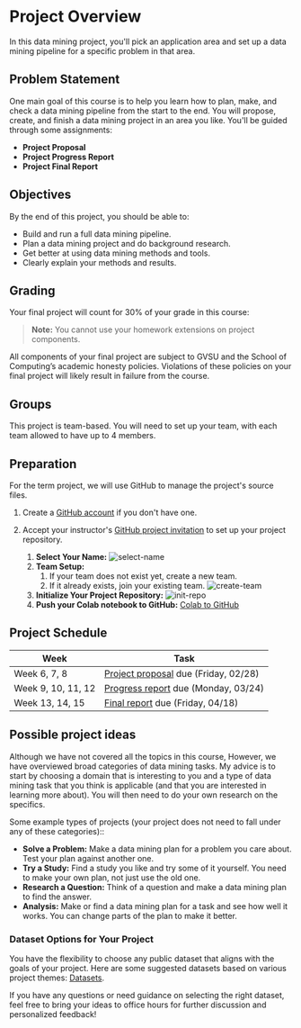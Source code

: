 # Project Overview

In this data mining project, you'll pick an application area and set up a data mining pipeline for a specific problem in that area.

## Problem Statement

One main goal of this course is to help you learn how to plan, make, and check a data mining pipeline from the start to the end. You will propose, create, and finish a data mining project in an area you like. You'll be guided through some assignments:

- **Project Proposal**
- **Project Progress Report**
- **Project Final Report**

## Objectives

By the end of this project, you should be able to:

- Build and run a full data mining pipeline.
- Plan a data mining project and do background research.
- Get better at using data mining methods and tools.
- Clearly explain your methods and results.

## Grading

Your final project will count for 30% of your grade in this course:

> **Note:** You cannot use your homework extensions on project components.

All components of your final project are subject to GVSU and the School of Computing’s academic honesty policies. Violations of these policies on your final project will likely result in failure from the course.

## Groups

This project is team-based. You will need to set up your team, with each team allowed to have up to 4 members.

## Preparation

For the term project, we will use GitHub to manage the project's source files.

1. Create a [GitHub account](https://github.com) if you don't have one.

2. Accept your instructor's [GitHub project invitation](https://classroom.github.com/a/VcDVP-AV) to set up your project repository.

   1. **Select Your Name:** ![select-name](../assets/img/project-selectname.jpg)
   2. **Team Setup:**
      1. If your team does not exist yet, create a new team.
      2. If it already exists, join your existing team. ![create-team](../assets/img/project-createteam.jpg)
   3. **Initialize Your Project Repository:** ![init-repo](../assets/img/project-initrepo.jpg)
   4. **Push your Colab notebook to GitHub:** [Colab to GitHub](https://www.geeksforgeeks.org/how-to-upload-project-on-github-from-google-colab/?ref=ml_lbp)

## Project Schedule

| Week | Task |
| --- | --- |
| Week 6, 7, 8 | [Project proposal](./project-proposal.md) due (Friday, 02/28) |
| Week 9, 10, 11, 12 | [Progress report](./project-progress-report.md) due (Monday, 03/24) |
| Week 13, 14, 15 | [Final report](./project-final-report.md) due (Friday, 04/18) |

## Possible project ideas

Although we have not covered all the topics in this course, However, we have overviewed broad categories of data mining tasks. My advice is to start by choosing a domain that is interesting to you and a type of data mining task that you think is applicable (and that you are interested in learning more about). You will then need to do your own research on the specifics.

Some example types of projects (your project does not need to fall under any of these categories)::

- **Solve a Problem:** Make a data mining plan for a problem you care about. Test your plan against another one.
- **Try a Study:** Find a study you like and try some of it yourself. You need to make your own plan, not just use the old one.
- **Research a Question:** Think of a question and make a data mining plan to find the answer.
- **Analysis:** Make or find a data mining plan for a task and see how well it works. You can change parts of the plan to make it better.

### Dataset Options for Your Project

You have the flexibility to choose any public dataset that aligns with the goals of your project. Here are some suggested datasets based on various project themes: [Datasets](https://github.com/GVSU-CIS635/Datasets).

If you have any questions or need guidance on selecting the right dataset, feel free to bring your ideas to office hours for further discussion and personalized feedback!
